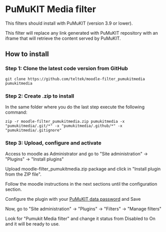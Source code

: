 # PuMuKIT Media filter

This filters should install with PuMuKIT (version 3.9 or lower).

This filter will replace any link generated with PuMuKIT repository with an iframe that will retrieve the content served by PuMuKIT.

## How to install

### Step 1: Clone the latest code version from GitHub
```
git clone https://github.com/teltek/moodle-filter_pumukitmedia pumukitmedia
```

### Step 2: Create .zip to install

In the same folder where you do the last step execute the following command:
```
zip -r moodle-filter_pumukitmedia.zip pumukitmedia -x "pumukitmedia/.git/*" -x "pumukitmedia/.github/*" -x "pumukitmedia/.gitignore"
```

### Step 3: Upload, configure and activate

Access to moodle as Administrator and go to "Site administration" -> "Plugins" -> "Install plugins"

Upload moodle-filter_pumukitmedia.zip package and click in "Install plugin from the ZIP file". 

Follow the moodle instructions in the next sections until the configuration section.

Configure the plugin with your [PuMuKIT data password](https://github.com/teltek/PumukitLmsBundle/blob/master/Resources/doc/Configuration.md) and Save

Now, go to "Site administration" -> "Plugins" -> "Filters" -> "Manage filters"

Look for "Pumukit Media filter" and change it status from Disabled to On and it will be ready to use.
